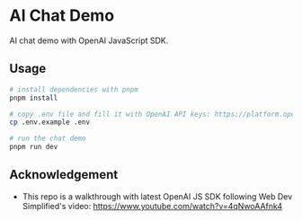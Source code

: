 # AI Chat Demo

AI chat demo with OpenAI JavaScript SDK.

## Usage

```sh
# install dependencies with pnpm
pnpm install

# copy .env file and fill it with OpenAI API keys: https://platform.openai.com/account/api-keys
cp .env.example .env

# run the chat demo
pnpm run dev
```

## Acknowledgement

- This repo is a walkthrough with latest OpenAI JS SDK following Web Dev Simplified's video: https://www.youtube.com/watch?v=4qNwoAAfnk4
